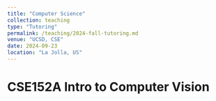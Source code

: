 ```yaml
---
title: "Computer Science"
collection: teaching
type: "Tutoring"
permalink: /teaching/2024-fall-tutoring.md
venue: "UCSD, CSE"
date: 2024-09-23
location: "La Jolla, US"
---
```


# CSE152A Intro to Computer Vision
